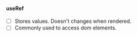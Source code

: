 #### useRef
- [ ] Stores values. Doesn't changes when rendered.
- [ ] Commonly used to access dom elements.
